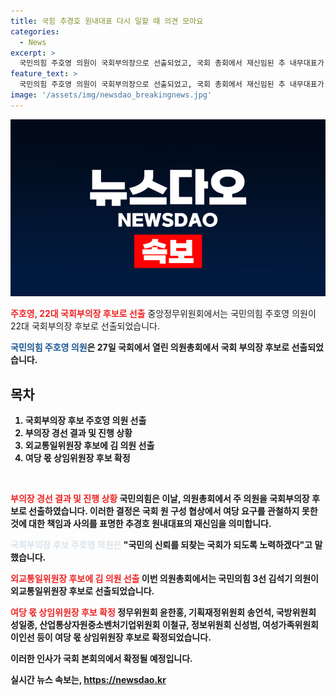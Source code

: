 ```yaml
---
title: 국힘 추경호 원내대표 다시 일할 때 의견 모아요
categories:
  - News
excerpt: >
  국민의힘 주호영 의원이 국회부의장으로 선출되었고, 국회 총회에서 재신임된 추 내무대표가 복귀를 요청받고 있다. 주 의원은 국민의 신뢰를 되찾는 국회가 되도록 노력하겠다고 밝혔다. 반면, 추 내무대표는 안보 현장을 점검하고 주민들을 만나면서 원내대표직 복귀에 대해 고심하고 있는 것으로 전해졌다. 이와 함께 여당 몫 상임위원장 후보들도 확정되었다. (150자)
feature_text: >
  국민의힘 주호영 의원이 국회부의장으로 선출되었고, 국회 총회에서 재신임된 추 내무대표가 복귀를 요청받고 있다. 주 의원은 국민의 신뢰를 되찾는 국회가 되도록 노력하겠다고 밝혔다. 반면, 추 내무대표는 안보 현장을 점검하고 주민들을 만나면서 원내대표직 복귀에 대해 고심하고 있는 것으로 전해졌다. 이와 함께 여당 몫 상임위원장 후보들도 확정되었다. (150자)
image: '/assets/img/newsdao_breakingnews.jpg'
---
```


<p><img src="/assets/img/newsdao_breakingnews.jpg" alt="implanttips 속보" /></p>

<p><b><span style="color: #ee2323;">주호영, 22대 국회부의장 후보로 선출</span></b>
중앙정무위원회에서는 국민의힘 주호영 의원이 22대 국회부의장 후보로 선출되었습니다. </p>

<p><b><span style="color: #1a5490;">국민의힘 주호영 의원</span><b>은 27일 국회에서 열린 의원총회에서 국회 부의장 후보로 선출되었습니다. </p>

<h2 data-ke-size="size26">목차</h2>

<ol>
  <li>국회부의장 후보 주호영 의원 선출</li>
  <li>부의장 경선 결과 및 진행 상황</li>
  <li>외교통일위원장 후보에 김 의원 선출</li>
  <li>여당 몫 상임위원장 후보 확정</li>
</ol>

<p data-ke-size="size16">&nbsp;</p>

<p><b><span style="color: #ee2323;">부의장 경선 결과 및 진행 상황</span></b>
국민의힘은 이날, 의원총회에서 주 의원을 국회부의장 후보로 선출하였습니다. 이러한 결정은 국회 원 구성 협상에서 여당 요구를 관철하지 못한 것에 대한 책임과 사의를 표명한 추경호 원내대표의 재신임을 의미합니다. </p>

<p><b><span style="color: #21538527;">국회부의장 후보 주호영 의원은</span></b> "국민의 신뢰를 되찾는 국회가 되도록 노력하겠다"고 말했습니다.</p>

<p><b><span style="color: #ee2323;">외교통일위원장 후보에 김 의원 선출</span></b>
이번 의원총회에서는 국민의힘 3선 김석기 의원이 외교통일위원장 후보로 선출되었습니다. </p>

<p><b><span style="color: #ee2323;">여당 몫 상임위원장 후보 확정</span></b>
정무위원회 윤한홍, 기획재정위원회 송언석, 국방위원회 성일종, 산업통상자원중소벤처기업위원회 이철규, 정보위원회 신성범, 여성가족위원회 이인선 등이 여당 몫 상임위원장 후보로 확정되었습니다. </p>

<p>이러한 인사가 국회 본회의에서 확정될 예정입니다.</p>
실시간 뉴스 속보는, <a href="https://newsdao.kr" rel="dofollow">https://newsdao.kr</a>



